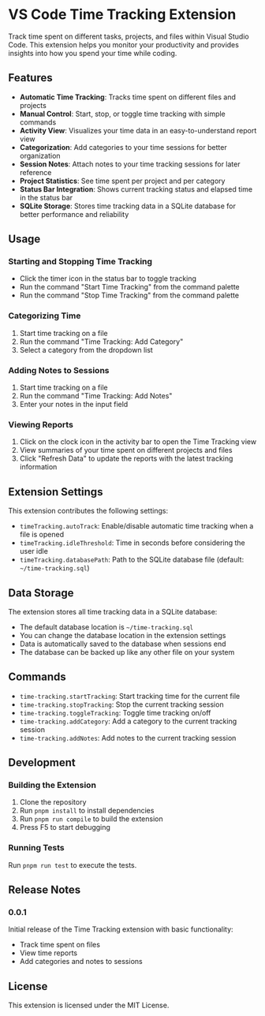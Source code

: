 # VS Code Time Tracking Extension

Track time spent on different tasks, projects, and files within Visual Studio Code. This extension helps you monitor your productivity and provides insights into how you spend your time while coding.

## Features

- **Automatic Time Tracking**: Tracks time spent on different files and projects
- **Manual Control**: Start, stop, or toggle time tracking with simple commands
- **Activity View**: Visualizes your time data in an easy-to-understand report view
- **Categorization**: Add categories to your time sessions for better organization
- **Session Notes**: Attach notes to your time tracking sessions for later reference
- **Project Statistics**: See time spent per project and per category
- **Status Bar Integration**: Shows current tracking status and elapsed time in the status bar
- **SQLite Storage**: Stores time tracking data in a SQLite database for better performance and reliability

## Usage

### Starting and Stopping Time Tracking

- Click the timer icon in the status bar to toggle tracking
- Run the command "Start Time Tracking" from the command palette
- Run the command "Stop Time Tracking" from the command palette

### Categorizing Time

1. Start time tracking on a file
2. Run the command "Time Tracking: Add Category"
3. Select a category from the dropdown list

### Adding Notes to Sessions

1. Start time tracking on a file
2. Run the command "Time Tracking: Add Notes"
3. Enter your notes in the input field

### Viewing Reports

1. Click on the clock icon in the activity bar to open the Time Tracking view
2. View summaries of your time spent on different projects and files
3. Click "Refresh Data" to update the reports with the latest tracking information

## Extension Settings

This extension contributes the following settings:

* `timeTracking.autoTrack`: Enable/disable automatic time tracking when a file is opened
* `timeTracking.idleThreshold`: Time in seconds before considering the user idle
* `timeTracking.databasePath`: Path to the SQLite database file (default: `~/time-tracking.sql`)

## Data Storage

The extension stores all time tracking data in a SQLite database:

- The default database location is `~/time-tracking.sql`
- You can change the database location in the extension settings
- Data is automatically saved to the database when sessions end
- The database can be backed up like any other file on your system

## Commands

* `time-tracking.startTracking`: Start tracking time for the current file
* `time-tracking.stopTracking`: Stop the current tracking session
* `time-tracking.toggleTracking`: Toggle time tracking on/off
* `time-tracking.addCategory`: Add a category to the current tracking session
* `time-tracking.addNotes`: Add notes to the current tracking session

## Development

### Building the Extension

1. Clone the repository
2. Run `pnpm install` to install dependencies
3. Run `pnpm run compile` to build the extension
4. Press F5 to start debugging

### Running Tests

Run `pnpm run test` to execute the tests.

## Release Notes

### 0.0.1

Initial release of the Time Tracking extension with basic functionality:
- Track time spent on files
- View time reports
- Add categories and notes to sessions

## License

This extension is licensed under the MIT License.
